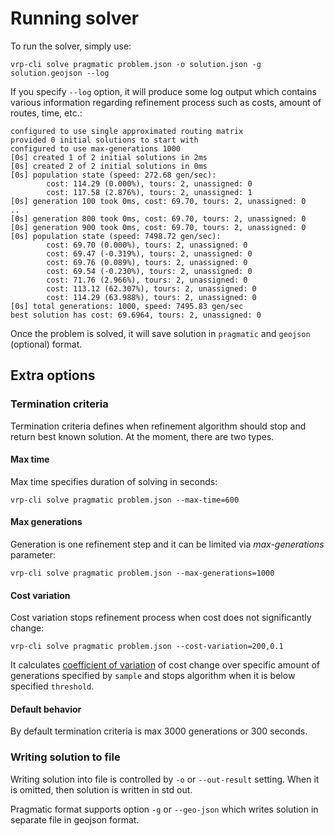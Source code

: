 # Running solver

To run the solver, simply use:

    vrp-cli solve pragmatic problem.json -o solution.json -g solution.geojson --log

If you specify `--log` option, it will produce some log output which contains various information regarding refinement
process such as costs, amount of routes, time, etc.:

```
configured to use single approximated routing matrix
provided 0 initial solutions to start with
configured to use max-generations 1000
[0s] created 1 of 2 initial solutions in 2ms
[0s] created 2 of 2 initial solutions in 0ms
[0s] population state (speed: 272.68 gen/sec):
        cost: 114.29 (0.000%), tours: 2, unassigned: 0
        cost: 117.58 (2.876%), tours: 2, unassigned: 1
[0s] generation 100 took 0ms, cost: 69.70, tours: 2, unassigned: 0
..
[0s] generation 800 took 0ms, cost: 69.70, tours: 2, unassigned: 0
[0s] generation 900 took 0ms, cost: 69.70, tours: 2, unassigned: 0
[0s] population state (speed: 7498.72 gen/sec):
        cost: 69.70 (0.000%), tours: 2, unassigned: 0
        cost: 69.47 (-0.319%), tours: 2, unassigned: 0
        cost: 69.76 (0.089%), tours: 2, unassigned: 0
        cost: 69.54 (-0.230%), tours: 2, unassigned: 0
        cost: 71.76 (2.966%), tours: 2, unassigned: 0
        cost: 113.12 (62.307%), tours: 2, unassigned: 0
        cost: 114.29 (63.988%), tours: 2, unassigned: 0
[0s] total generations: 1000, speed: 7495.83 gen/sec
best solution has cost: 69.6964, tours: 2, unassigned: 0

```
Once the problem is solved, it will save solution in `pragmatic` and `geojson` (optional) format.

## Extra options

### Termination criteria

Termination criteria defines when refinement algorithm should stop and return best known solution. At the moment, there
are two types.

#### Max time

Max time specifies duration of solving in seconds:

    vrp-cli solve pragmatic problem.json --max-time=600

#### Max generations

Generation is one refinement step and it can be limited via _max-generations_ parameter:

    vrp-cli solve pragmatic problem.json --max-generations=1000

#### Cost variation

Cost variation stops refinement process when cost does not significantly change:

    vrp-cli solve pragmatic problem.json --cost-variation=200,0.1

It calculates [coefficient of variation](https://en.wikipedia.org/wiki/Coefficient_of_variation) of cost change over
specific amount of generations specified by `sample` and stops algorithm when it is below specified `threshold`.


#### Default behavior

By default termination criteria is max 3000 generations or 300 seconds.


### Writing solution to file

Writing solution into file is controlled by `-o` or `--out-result` setting. When it is omitted, then solution is written
in std out.

Pragmatic format supports option `-g` or `--geo-json` which writes solution in separate file in geojson format.
